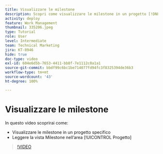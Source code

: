 ```yaml
---
title: Visualizzare le milestone
description: Scopri come visualizzare le milestone in un progetto [!DNL  Workfront]  e utilizza la vista Milestone nell’area del [!UICONTROL Progetto].
activity: deploy
feature: Work Management
thumbnail: 335206.jpeg
type: Tutorial
role: User
level: Intermediate
team: Technical Marketing
jira: KT-8946
hide: true
doc-type: video
exl-id: 604e6d5b-7653-4411-bb8f-7e1112c8a1a1
source-git-commit: bbdf99c6bc1be714077fd94fc3f8325394de36b3
workflow-type: tm+mt
source-wordcount: '43'
ht-degree: 100%

---
```


# Visualizzare le milestone

In questo video scoprirai come:

* Visualizzare le milestone in un progetto specifico
* Leggere la vista Milestone nell’area [!UICONTROL Progetto]

>[!VIDEO](https://video.tv.adobe.com/v/3415902/?quality=12&learn=on&enablevpops=1&captions=ita)
